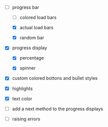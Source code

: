 - [ ] progress bar 
  - [ ] colored load bars
  - [x] actual load bars
  - [x] random bar


- [x] progress display
  - [x] percentage
  
  - [x] spinner

- [x] custom colored bottons and bullet styles

- [x] highlights

- [x] text color

- [ ] add a next method to the progress displays

- [ ] raising errors


